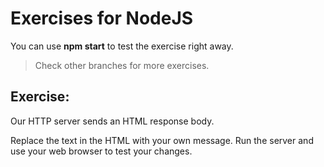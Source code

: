 # Exercises for NodeJS

You can use **npm start** to test the exercise right away.

> Check other branches for more exercises.

## Exercise:

Our HTTP server sends an HTML response body.

Replace the text in the HTML with your own message. Run the server and use your web browser to test your changes.
